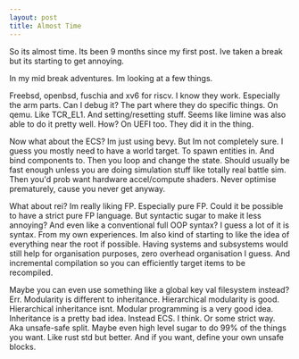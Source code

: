 ```yaml
---
layout: post
title: Almost Time
---
```


So its almost time. Its been 9 months since my first post. Ive taken a break but its starting to get annoying.

In my mid break adventures. Im looking at a few things.

Freebsd, openbsd, fuschia and xv6 for riscv. I know they work. Especially the arm parts.
Can I debug it? The part where they do specific things. On qemu. Like TCR_EL1. And setting/resetting stuff.
Seems like limine was also able to do it pretty well. How? On UEFI too. They did it in the thing.

Now what about the ECS? Im just using bevy. But Im not completely sure. I guess you mostly need to have a world target. To spawn entities in. And bind components to. Then you loop and change the state. Should usually be fast enough unless you are doing simulation stuff like totally real battle sim. Then you'd prob want hardware accel/compute shaders. Never optimise prematurely, cause you never get anyway.

What about rei? Im really liking FP. Especially pure FP. Could it be possible to have a strict pure FP language. But syntactic sugar to make it less annoying? And even like a conventional full OOP syntax? I guess a lot of it is syntax. From my own experiences. Im also kind of starting to like the idea of everything near the root if possible. Having systems and subsystems would still help for organisation purposes, zero overhead organisation I guess. And incremental compilation so you can efficiently target items to be recompiled.

Maybe you can even use something like a global key val filesystem instead? Err. Modularity is different to inheritance. Hierarchical modularity is good. Hierarchical inheritance isnt. Modular programming is a very good idea. Inheritance is a pretty bad idea. Instead ECS. I think. Or some strict way. Aka unsafe-safe split. Maybe even high level sugar to do 99% of the things you want. Like rust std but better. And if you want, define your own unsafe blocks.
